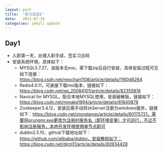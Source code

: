 ```yaml
---
layout: post
title:  "实习日记1"
date:   2021-07-16
categories: jekyll update
---
```


## Day1

- 入职第一天，办理入职手续，签实习合同
- 安装系统环境，具体如下：
   - MYSQL5.7.27，该版本无msi，需下载zip后自行安装，具体安装过程可见如下连接：https://blog.csdn.net/neochan1108/article/details/116046264
   - Redis4.0.11，可直接下载msi版本，链接如下：https://blog.csdn.net/qq_20084101/article/details/82355818
   - Navicat for MYSQL，配合本地MYSQL使用，安装破解版，链接如下：https://blog.csdn.net/mmake1994/article/details/81840878
   - Zookeeper3.4.12，安装后需手动将zkServer注册为windows服务，链接如下：https://blog.csdn.net/xionglangs/article/details/80175721，需要将prungmr.exe更改为注册的服务名（即环境变量）才可运行，不过不影响注册服务，本地开发环境使用单节点即可
   - dubbo2.5.10，github下载地址如下：https://github.com/alibaba/dubbo，安装教程如下：https://blog.csdn.net/djrm11/article/details/83934428